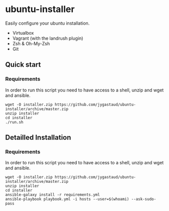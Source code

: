 # ubuntu-installer

Easily configure your ubuntu installation.

* Virtualbox
* Vagrant (with the landrush plugin)
* Zsh & Oh-My-Zsh
* Git

## Quick start

### Requirements

In order to run this script you need to have access to a shell, unzip and wget and ansible.

```
wget -O installer.zip https://github.com/jygastaud/ubuntu-installer/archive/master.zip
unzip installer
cd installer
./run.sh
```

## Detailled Installation

### Requirements

In order to run this script you need to have access to a shell, unzip and wget and ansible.

```
wget -O installer.zip https://github.com/jygastaud/ubuntu-installer/archive/master.zip
unzip installer
cd installer
ansible-galaxy install -r requirements.yml
ansible-playbook playbook.yml -i hosts --user=$(whoami) --ask-sudo-pass
```
